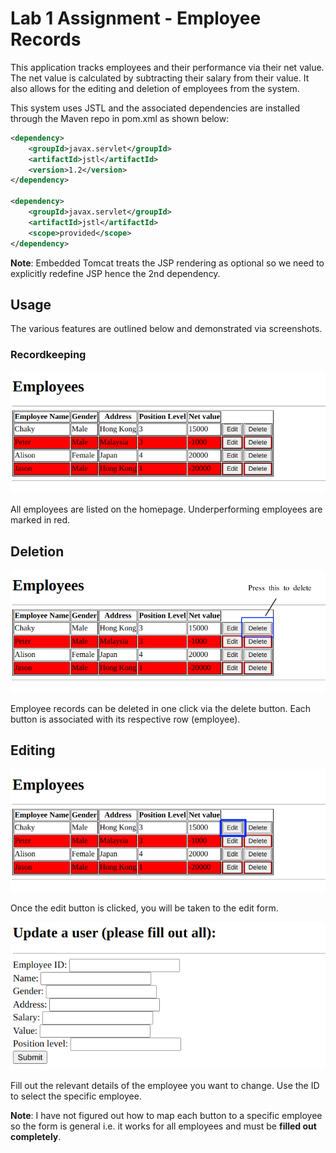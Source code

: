 # Lab 1 Assignment - Employee Records

This application tracks employees and their performance via their net value. The net value is calculated by subtracting their salary from their value. It also allows for the editing and deletion of employees from the system.

This system uses JSTL and the associated dependencies are installed through the Maven repo in pom.xml as shown below:

```xml
<dependency>
    <groupId>javax.servlet</groupId>
    <artifactId>jstl</artifactId>
    <version>1.2</version>
</dependency>

<dependency>
    <groupId>javax.servlet</groupId>
    <artifactId>jstl</artifactId>
    <scope>provided</scope>
</dependency>
```

**Note**: Embedded Tomcat treats the JSP rendering as optional so we need to explicitly redefine JSP hence the 2nd dependency.

## Usage

The various features are outlined below and demonstrated via screenshots.

### Recordkeeping

![Record](docs/lab1a-record.png)

All employees are listed on the homepage. Underperforming employees are marked in red.

## Deletion

![Record](docs/lab1a-delete.png)

Employee records can be deleted in one click via the delete button. Each button is associated with its respective row (employee).

## Editing

![Record](docs/lab1a-edit.png)

Once the edit button is clicked, you will be taken to the edit form.

![Record](docs/lab1a-edit2.png)

Fill out the relevant details of the employee you want to change. Use the ID to select the specific employee.

**Note**: I have not figured out how to map each button to a specific employee so the form is general i.e. it works for all employees and must be **filled out completely**.
